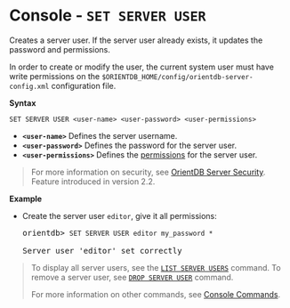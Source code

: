 # Console - `SET SERVER USER`

Creates a server user.  If the server user already exists, it updates the password and permissions.

In order to create or modify the user, the current system user must have write permissions on the `$ORIENTDB_HOME/config/orientdb-server-config.xml` configuration file.


**Syntax**

```
SET SERVER USER <user-name> <user-password> <user-permissions> 
```

- **`<user-name>`** Defines the server username.
- **`<user-password>`** Defines the password for the server user.
- **`<user-permissions>`** Defines the [permissions](../Server-Security.md#server-resources) for the server user.


>For more information on security, see [OrientDB Server Security](../Security.md#orientdb-server-security).  Feature introduced in version 2.2.

**Example**

- Create the server user `editor`, give it all permissions:

  <pre>
  orientdb> <code class='lang-sql userinput'>SET SERVER USER editor my_password *</code>

  Server user 'editor' set correctly
  </pre>


>To display all server users, see the [`LIST SERVER USERS`](Console-Command-List-Server-Users.md) command.  To remove a server user, see [`DROP SERVER USER`](Console-Command-Drop-Server-User.md) command.
>
>For more information on other commands, see [Console Commands](Console-Commands.md).

